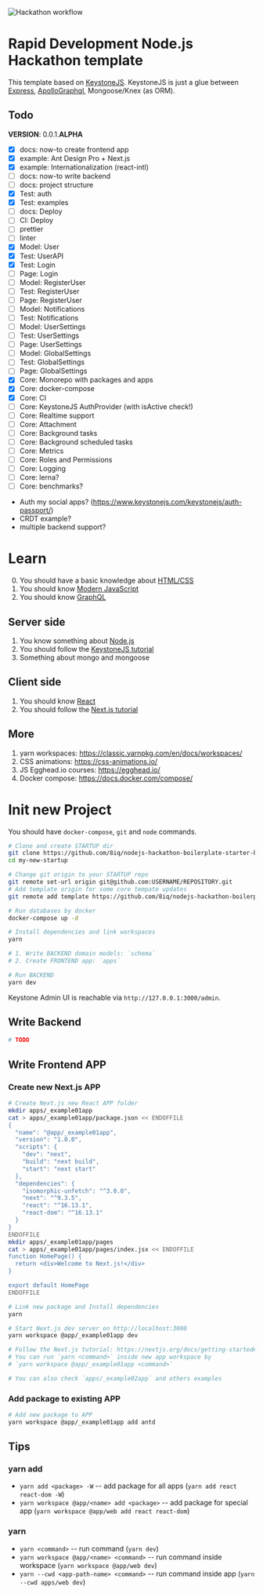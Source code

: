 ![Hackathon workflow](https://image.shutterstock.com/image-vector/banner-hackathon-design-sprintlike-event-260nw-1418226719.jpg)

# Rapid Development Node.js Hackathon template 

This template based on [KeystoneJS](https://github.com/keystonejs/keystone).
KeystoneJS is just a glue between [Express](https://github.com/expressjs/express), 
[ApolloGraphql](https://github.com/apollographql/), Mongoose/Knex (as ORM).

## Todo

**VERSION**: 0.0.1.**ALPHA**

 - [x] docs: now-to create frontend app 
 - [x] example: Ant Design Pro + Next.js
 - [x] example: Internationalization (react-intl)
 - [ ] docs: now-to write backend 
 - [ ] docs: project structure
 - [x] Test: auth
 - [x] Test: examples
 - [ ] docs: Deploy
 - [ ] CI: Deploy
 - [ ] prettier
 - [ ] linter
 - [x] Model: User
 - [x] Test: UserAPI
 - [x] Test: Login
 - [ ] Page: Login
 - [ ] Model: RegisterUser
 - [ ] Test: RegisterUser
 - [ ] Page: RegisterUser
 - [ ] Model: Notifications
 - [ ] Test: Notifications
 - [ ] Model: UserSettings
 - [ ] Test: UserSettings
 - [ ] Page: UserSettings
 - [ ] Model: GlobalSettings
 - [ ] Test: GlobalSettings
 - [ ] Page: GlobalSettings
 - [x] Core: Monorepo with packages and apps
 - [x] Core: docker-compose
 - [x] Core: CI
 - [ ] Core: KeystoneJS AuthProvider (with isActive check!)
 - [ ] Core: Realtime support
 - [ ] Core: Attachment
 - [ ] Core: Background tasks
 - [ ] Core: Background scheduled tasks
 - [ ] Core: Metrics
 - [ ] Core: Roles and Permissions
 - [ ] Core: Logging
 - [ ] Core: lerna?
 - [ ] Core: benchmarks?
 - Auth my social apps? (https://www.keystonejs.com/keystonejs/auth-passport/)
 - CRDT example?
 - multiple backend support?

# Learn

0. You should have a basic knowledge about [HTML/CSS](https://htmlacademy.org/courses/html-css-basics/intro/html)
1. You should know [Modern JavaScript](https://javascript.info/)
2. You should know [GraphQL](https://graphql.org/)

## Server side

1. You know something about [Node.js](https://nodejs.dev/)
1. You should follow the [KeystoneJS tutorial](https://www.keystonejs.com/tutorials/new-project)
1. Something about mongo and mongoose

## Client side

1. You should know [React](https://nextjs.org/learn/basics/getting-started)
1. You should follow the [Next.js tutorial](https://nextjs.org/learn/basics/getting-started)

## More

1. yarn workspaces: https://classic.yarnpkg.com/en/docs/workspaces/
2. CSS animations: https://css-animations.io/
3. JS Egghead.io courses: https://egghead.io/
4. Docker compose: https://docs.docker.com/compose/

# Init new Project

You should have `docker-compose`, `git` and `node` commands.

```bash
# Clone and create STARTUP dir
git clone https://github.com/8iq/nodejs-hackathon-boilerplate-starter-kit my-new-startup
cd my-new-startup

# Change git origin to your STARTUP repo
git remote set-url origin git@github.com:USERNAME/REPOSITORY.git
# Add template origin for some core tempate updates
git remote add template https://github.com/8iq/nodejs-hackathon-boilerplate-starter-kit

# Run databases by docker
docker-compose up -d

# Install dependencies and link workspaces
yarn

# 1. Write BACKEND domain models: `schema`
# 2. Create FRONTEND app: `apps`

# Run BACKEND
yarn dev

```

Keystone Admin UI is reachable via `http://127.0.0.1:3000/admin`.

## Write Backend
```bash
# TODO

```

## Write Frontend APP

### Create new Next.js APP

```bash
# Create Next.js new React APP folder
mkdir apps/_example01app
cat > apps/_example01app/package.json << ENDOFFILE
{
  "name": "@app/_example01app",
  "version": "1.0.0",
  "scripts": {
    "dev": "next",
    "build": "next build",
    "start": "next start"
  },
  "dependencies": {
    "isomorphic-unfetch": "^3.0.0",
    "next": "^9.3.5",
    "react": "^16.13.1",
    "react-dom": "^16.13.1"
  }
}
ENDOFFILE
mkdir apps/_example01app/pages
cat > apps/_example01app/pages/index.jsx << ENDOFFILE
function HomePage() {
  return <div>Welcome to Next.js!</div>
}

export default HomePage
ENDOFFILE

# Link new package and Install dependencies
yarn

# Start Next.js dev server on http://localhost:3000
yarn workspace @app/_example01app dev

# Follow the Next.js tutorial: https://nextjs.org/docs/getting-started#related
# You can run `yarn <command>` inside new app workspace by
# `yarn workspace @app/_example01app <command>`

# You can also check `apps/_example02app` and others examples
```

### Add package to existing APP

```bash
# Add new package to APP
yarn workspace @app/_example01app add antd
```

## Tips

### yarn add

 - `yarn add <package> -W` -- add package for all apps (`yarn add react react-dom -W`)
 - `yarn workspace @app/<name> add <package>` -- add package for special app (`yarn workspace @app/web add react react-dom`)

### yarn <command>

 - `yarn <command>` -- run command (`yarn dev`)
 - `yarn workspace @app/<name> <command>` -- run command inside workspace (`yarn workspace @app/web dev`)
 - `yarn --cwd <app-path-name> <command>` -- run command inside app (`yarn --cwd apps/web dev`)
